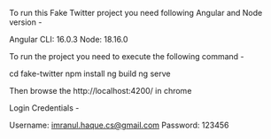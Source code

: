 To run this Fake Twitter project you need following Angular and Node version -

Angular CLI: 16.0.3
Node: 18.16.0

To run the project you need to execute the following command -

cd fake-twitter
npm install
ng build
ng serve

Then browse the http://localhost:4200/ in chrome 

Login Credentials -

Username: imranul.haque.cs@gmail.com
Password: 123456


















